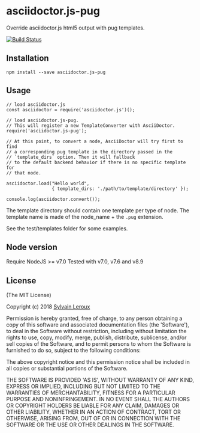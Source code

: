 asciidoctor.js-pug
==================

Override asciidoctor.js html5 output with pug templates.


[![Build Status](https://travis-ci.org/s-leroux/asciidoctor.js-pug.png?branch=master)](https://travis-ci.org/s-leroux/asciidoctor.js-pug)

## Installation

    npm install --save asciidoctor.js-pug


## Usage

    // load asciidoctor.js
    const asciidoctor = require('asciidoctor.js')();

    // load asciidoctor.js-pug.
    // This will register a new TemplateConverter with AsciiDoctor.
    require('asciidoctor.js-pug');

    // At this point, to convert a node, AsciiDoctor will try first to find
    // a corresponding pug template in the directory passed in the
    // `template_dirs` option. Then it will fallback
    // to the default backend behavior if there is no specific template for
    // that node.

    asciidoctor.load("Hello world",
                     { template_dirs: './path/to/template/directory' });

    console.log(asciidoctor.convert());


The template directory should contain one template per type of node. The
template name is made of the node_name + the `.pug` extension.

See the test/templates folder for some examples.

## Node version
Require NodeJS >= v7.0
Tested with v7.0, v7.6 and v8.9

## License

(The MIT License)

Copyright (c) 2018 [Sylvain Leroux](mailto:sylvain@chicoree.fr)

Permission is hereby granted, free of charge, to any person obtaining
a copy of this software and associated documentation files (the
'Software'), to deal in the Software without restriction, including
without limitation the rights to use, copy, modify, merge, publish,
distribute, sublicense, and/or sell copies of the Software, and to
permit persons to whom the Software is furnished to do so, subject to
the following conditions:

The above copyright notice and this permission notice shall be
included in all copies or substantial portions of the Software.

THE SOFTWARE IS PROVIDED 'AS IS', WITHOUT WARRANTY OF ANY KIND,
EXPRESS OR IMPLIED, INCLUDING BUT NOT LIMITED TO THE WARRANTIES OF
MERCHANTABILITY, FITNESS FOR A PARTICULAR PURPOSE AND NONINFRINGEMENT.
IN NO EVENT SHALL THE AUTHORS OR COPYRIGHT HOLDERS BE LIABLE FOR ANY
CLAIM, DAMAGES OR OTHER LIABILITY, WHETHER IN AN ACTION OF CONTRACT,
TORT OR OTHERWISE, ARISING FROM, OUT OF OR IN CONNECTION WITH THE
SOFTWARE OR THE USE OR OTHER DEALINGS IN THE SOFTWARE.
